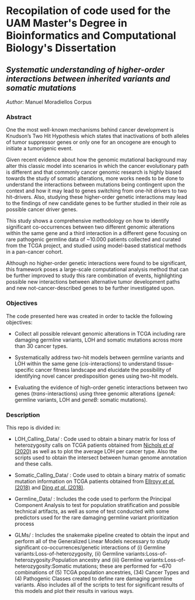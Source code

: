 # Recopilation of code used for the UAM Master's Degree in Bioinformatics and Computational Biology's Dissertation

## _Systematic understanding of higher-order interactions between inherited variants and somatic mutations_

*Author*: Manuel Moradiellos Corpus

### Abstract

One the most well-known mechanisms behind cancer development is Knudson’s Two Hit Hypothesis which states that inactivations
of both alleles of tumor suppressor genes or only one for an oncogene are enough to initiate a tumorigenic event. 

Given recent evidence about how the genomic mutational background may alter this classic model into scenarios in which
the cancer evolutionary path is different and that commonly cancer genomic research is highly biased towards the study
of somatic alterations, more works needs to be done to understand the interactions between mutations being contingent
upon the context and how it may lead to genes switching from one-hit drivers to two hit-drivers. Also, studying these
higher-order genetic interactions may lead to the findings of new candidate genes to be further studied in their role
as possible cancer driver genes.

This study shows a comprehensive methodology on how to identify significant co-occurrences between two different genomic
alterations within the same gene and a third interaction in a different gene focusing on rare pathogenic germline
data of ~10.000 patients collected and curated from the TCGA project, and studied using model-based statistical
methods in a pan-cancer cohort. 

Although no higher-order genetic interactions were found to be significant, this framework poses a large-scale computational
analysis method that can be further improved to study this rare combination of events, highlighting  possible new interactions
between alternative tumor development paths and new not-cancer-described genes to be further investigated upon.

### Objectives

The code presented here was created in order to tackle the following objectives:

- Collect all possible relevant genomic alterations in TCGA including rare damaging germline variants, LOH and somatic mutations across more than 30 cancer types.
    
- Systematically address two-hit models between germline variants and LOH within the same gene (_cis_-interactions) to understand tissue-specific cancer fitness landscape and elucidate the possibility of identifying novel cancer predisposition genes using two-hit models.
    
- Evaluating the evidence of high-order genetic interactions between two genes (_trans_-interactions) using three genomic alterations (_geneA_: germline variants, LOH and _geneB_: somatic mutations).


### Description 

This repo is divided in:

- LOH_Calling_Data/ : Code used to obtain a binary matrix for loss of heterozygosity calls on TCGA patients obtained from [Nichols _et al_ (2020)](https://doi.org/10.1038/s41467-020-16399-y) as well as to plot the average LOH per cancer type. Also the scripts used to obtain the intersect between human genome annotation and these calls.

- Somatic_Calling_Data/ : Code used to obtain a binary matrix of somatic mutation information on TCGA patients obtained from [Ellroyy _et al._ (2018)](https://doi.org/10.1016/j.cels.2018.03.002) and [Ding _et al._ (2018)](10.1016/j.cell.2018.03.033).

- Germline_Data/ :  Includes the code used to perform the Principal Component Analysis to test for population stratification and possible technical artifacts, as well as some of test conducted with some predictors used for the rare damaging germline variant prioritization process

- GLMs/ : Includes the snakemake pipeline created to obtain the input and perform all of the Generalized Linear Models necessary to study significant co-occurrences/genetic interactions of  (i) Germline variants:Loss-of-heterozygosity, (ii) Germline variants:Loss-of-heterozygosity:Population ancestry and (iii) Germline variants:Loss-of-heterozygosity:Somatic mutations; these are performed for ~670 combinations of (5) TCGA population ancestries, (34) Cancer Types and (4) Pathogenic Classes created to define rare damaging germline variants. Also includes all of the scripts to test for significant results of this models and plot their results in various ways.
